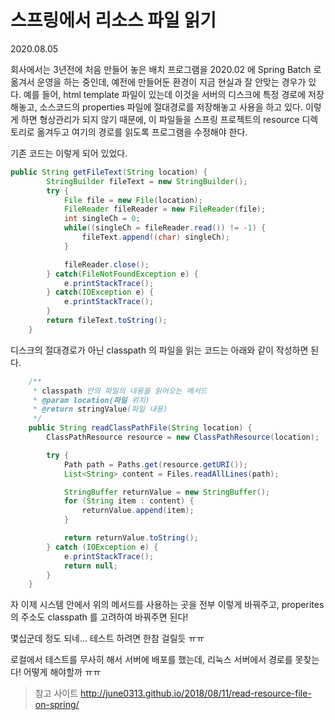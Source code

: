 # 스프링에서 리소스 파일 읽기

2020.08.05 

회사에서는 3년전에 처음 만들어 놓은 배치 프로그램을 2020.02 에 Spring Batch 로 옮겨서 운영을 하는 중인데, 예전에 만들어둔 환경이 지금 현실과 잘 안맞는 경우가 있다.
예를 들어, html template 파일이 있는데 이것을 서버의 디스크에 특정 경로에 저장해놓고, 소스코드의 properties 파일에 절대경로를 저장해놓고 사용을 하고 있다.
이렇게 하면 형상관리가 되지 않기 때문에, 이 파일들을 스프링 프로젝트의 resource 디렉토리로 옮겨두고 여기의 경로를 읽도록 프로그램을 수정해야 한다.

기존 코드는 이렇게 되어 있었다.
```java
public String getFileText(String location) {
        StringBuilder fileText = new StringBuilder();
        try {
            File file = new File(location);
            FileReader fileReader = new FileReader(file);
            int singleCh = 0;
            while((singleCh = fileReader.read()) != -1) {
                fileText.append((char) singleCh);
            }

            fileReader.close();
        } catch(FileNotFoundException e) {
            e.printStackTrace();
        } catch(IOException e) {
            e.printStackTrace();
        }
        return fileText.toString();
    }
```


디스크의 절대경로가 아닌 classpath 의 파일을 읽는 코드는 아래와 같이 작성하면 된다.
```java
    /**
     * classpath 안의 파일의 내용을 읽어오는 메서드
     * @param location(파일 위치)
     * @return stringValue(파일 내용)
     */
    public String readClassPathFile(String location) {
        ClassPathResource resource = new ClassPathResource(location);

        try {
            Path path = Paths.get(resource.getURI());
            List<String> content = Files.readAllLines(path);

            StringBuffer returnValue = new StringBuffer();
            for (String item : content) {
                returnValue.append(item);
            }

            return returnValue.toString();
        } catch (IOException e) {
            e.printStackTrace();
            return null;
        }
    }
```

자 이제 시스템 안에서 위의 메서드를 사용하는 곳을 전부 이렇게 바꿔주고, properites 의 주소도 classpath 를 고려하여 바꿔주면 된다!

몇십군데 정도 되네... 테스트 하려면 한참 걸릴듯 ㅠㅠ


로컬에서 테스트를 무사히 해서 서버에 배포를 했는데, 리눅스 서버에서 경로를 못찾는다!
어떻게 해야할까 ㅠㅠ



> 참고 사이트
http://june0313.github.io/2018/08/11/read-resource-file-on-spring/
